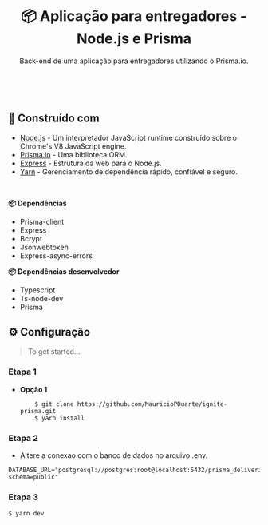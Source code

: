 <h1 align="center">📦 Aplicação para entregadores - Node.js e Prisma</h1>
<p align="center">
  Back-end de uma aplicação para entregadores utilizando o Prisma.io.
</p>
<br>

<br>
<br>

## 📘 Construído com 

* [Node.js](https://nodejs.org/en/) - Um interpretador JavaScript runtime construído sobre o Chrome's V8 JavaScript engine.
* [Prisma.io](https://www.prisma.io/) - Uma biblioteca ORM.
* [Express](https://expressjs.com/) - Estrutura da web para o Node.js.
* [Yarn](https://yarnpkg.com/) - Gerenciamento de dependência rápido, confiável e seguro.

<br>

**📦 Dependências**

- Prisma-client
- Express
- Bcrypt
- Jsonwebtoken
- Express-async-errors

**📦 Dependências desenvolvedor**

- Typescript
- Ts-node-dev
- Prisma

## ⚙ Configuração

> To get started...

### Etapa 1

- **Opção 1**
    ```shell
        $ git clone https://github.com/MauricioPDuarte/ignite-prisma.git
        $ yarn install
     ```

### Etapa 2

- Altere a conexao com o banco de dados no arquivo .env.
```shell
DATABASE_URL="postgresql://postgres:root@localhost:5432/prisma_deliveries?schema=public"
```

### Etapa 3
```shell
$ yarn dev
```

